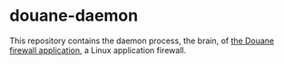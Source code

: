 douane-daemon
=============

This repository contains the daemon process, the brain, of [the Douane firewall application](https://github.com/Douane/Douane), a Linux application firewall.

